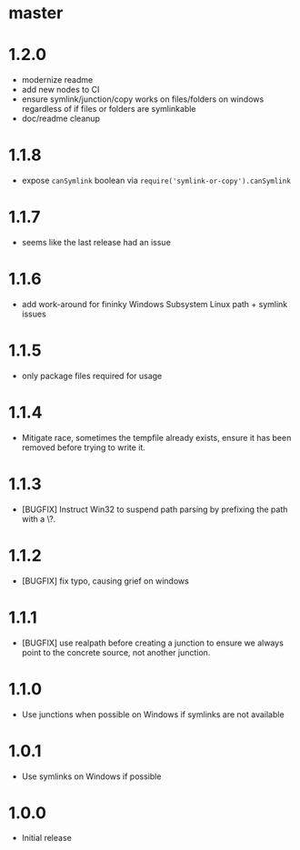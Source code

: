 # master

# 1.2.0

* modernize readme
* add new nodes to CI
* ensure symlink/junction/copy works on files/folders on windows regardless of if files or folders are symlinkable
* doc/readme cleanup

# 1.1.8

* expose `canSymlink` boolean via `require('symlink-or-copy').canSymlink`

# 1.1.7

* seems like the last release had an issue

# 1.1.6

* add work-around for fininky Windows Subsystem Linux path + symlink issues

# 1.1.5

* only package files required for usage

# 1.1.4

* Mitigate race, sometimes the tempfile already exists, ensure it has been
  removed before trying to write it.

# 1.1.3

* [BUGFIX] Instruct Win32 to suspend path parsing by prefixing the path with a \\?\.

# 1.1.2

* [BUGFIX] fix typo, causing grief on windows

# 1.1.1

* [BUGFIX] use realpath before creating a junction to ensure we always point to
  the concrete source, not another junction.

# 1.1.0

* Use junctions when possible on Windows if symlinks are not available

# 1.0.1

* Use symlinks on Windows if possible

# 1.0.0

* Initial release
